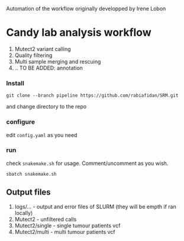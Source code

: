 Automation of the workflow originally developped by Irene Lobon

# Candy lab analysis workflow

1) Mutect2 variant calling
2) Quality filtering
3) Multi sample merging and rescuing
4) .. TO BE ADDED: annotation

### Install
```
git clone --branch pipeline https://github.com/rabiafidan/SRM.git
```
and change directory to the repo


### configure
edit `config.yaml` as you need

### run
check `snakemake.sh` for usage. Comment/uncomment as you wish.

```
sbatch snakemake.sh
```

## Output files
1) logs/... - output and error files of SLURM (they will be empth if ran locally)
2) Mutect2  - unfiltered calls
3) Mutect2/single - single tumour patients vcf
4) Mutect2/multi - multi tumour patients vcf
